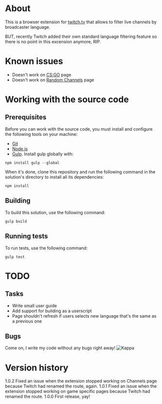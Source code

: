 # About

This is a browser extension for [twitch.tv](https://www.twitch.tv) that allows to filter live channels by broadcaster language. 

BUT, recently Twitch added their own standard language filtering feature so there is no point in this excension anymore, RIP.

# Known issues

- Doesn't work on [CS:GO](https://www.twitch.tv/directory/game/Counter-Strike:%20Global%20Offensive) page
- Doesn't work on [Random Channels](https://www.twitch.tv/directory/random) page

# Working with the source code

## Prerequisites
Before you can work with the source code, you must install and configure the following tools on your machine:
- [Git](http://git-scm.com/)
- [Node.js](http://nodejs.org/)
- [Gulp](http://gulpjs.com/). Install gulp globally with:
```
npm install gulp --global
```
When it's done, clone this repository and run the following command in the solution's directory to install all its dependencies:
```
npm install
```

## Building
To build this solution, use the following command:
```
gulp build
```

## Running tests
To run tests, use the following command:
```
gulp test
```

# TODO

## Tasks

- Write small user guide
- Add support for building as a userscript
- Page shouldn't refresh if users selects new language that's the same as a previous one

## Bugs

Come on, I write my code without any bugs right away! ![Kappa](http://static-cdn.jtvnw.net/emoticons/v1/25/1.0)

# Version history

1.0.2 Fixed an issue when the extension stopped working on Channels page because Twitch had renamed the route, again.
1.0.1 Fixed an issue when the extension stopped working on game specific pages because Twitch had renamed the route.
1.0.0 First release, yay!
